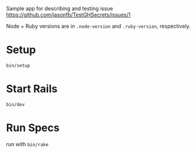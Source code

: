 Sample app for describing and testing issue https://github.com/jasonfb/TestGHSecrets/issues/1

Node + Ruby versions are in `.node-version` and `.ruby-version`, respectively.

# Setup

`bin/setup`

# Start Rails

`bin/dev`

# Run Specs

run with `bin/rake`
